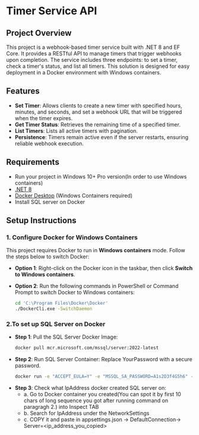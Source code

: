 # Timer Service API

## Project Overview

This project is a webhook-based timer service built with .NET 8 and EF Core. It provides a RESTful API to manage timers that trigger webhooks upon completion. The service includes three endpoints: to set a timer, check a timer's status, and list all timers. This solution is designed for easy deployment in a Docker environment with Windows containers.

## Features

- **Set Timer**: Allows clients to create a new timer with specified hours, minutes, and seconds, and set a webhook URL that will be triggered when the timer expires.
- **Get Timer Status**: Retrieves the remaining time of a specified timer.
- **List Timers**: Lists all active timers with pagination.
- **Persistence**: Timers remain active even if the server restarts, ensuring reliable webhook execution.

## Requirements

- Run your project in Windows 10+ Pro version(In order to use Windows containers)
- [.NET 8](https://dotnet.microsoft.com/download/dotnet/8.0)
- [Docker Desktop](https://www.docker.com/products/docker-desktop) (Windows Containers required)
- Install SQL server on Docker

## Setup Instructions

### 1. Configure Docker for Windows Containers

This project requires Docker to run in **Windows containers** mode. Follow the steps below to switch Docker:

- **Option 1**: Right-click on the Docker icon in the taskbar, then click **Switch to Windows containers**.
- **Option 2**: Run the following commands in PowerShell or Command Prompt to switch Docker to Windows containers:
  
  ```bash
  cd 'C:\Program Files\Docker\Docker'
  ./DockerCli.exe -SwitchDaemon

### 2.To set up SQL Server on Docker

- **Step 1**: Pull the SQL Server Docker Image:
  ```bash
  docker pull mcr.microsoft.com/mssql/server:2022-latest
  ```
- **Step 2**: Run SQL Server Container: Replace YourPassword with a secure password.
  ```bash
  docker run -e "ACCEPT_EULA=Y" -e "MSSQL_SA_PASSWORD=A1s2D3f4G5h6" -p 1433:1433 --name sql1 -d mcr.microsoft.com/mssql/server:2022-latest
  ```
- **Step 3**: Check what IpAddress docker created SQL server on:
	- a. Go to Docker container you created(You can spot it by first 10 chars of long sequence you got after running command on paragragh 2.) into Inspect TAB
	- b. Search for IpAddress under the NetworkSettings
	- c. COPY it and paste in appsettings.json -> DefaultConnection-> Server=<ip_address_you_copied>

